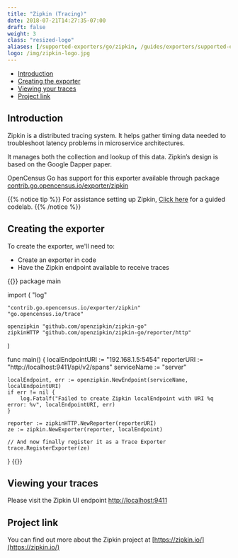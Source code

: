 ```yaml
---
title: "Zipkin (Tracing)"
date: 2018-07-21T14:27:35-07:00
draft: false
weight: 3
class: "resized-logo"
aliases: [/supported-exporters/go/zipkin, /guides/exporters/supported-exporters/go/zipkin]
logo: /img/zipkin-logo.jpg
---
```


- [Introduction](#introduction)
- [Creating the exporter](#creating-the-exporter)
- [Viewing your traces](#viewing-your-traces)
- [Project link](#project-link)

## Introduction
Zipkin is a distributed tracing system. It helps gather timing data needed to troubleshoot latency problems in microservice architectures.

It manages both the collection and lookup of this data. Zipkin’s design is based on the Google Dapper paper.

OpenCensus Go has support for this exporter available through package [contrib.go.opencensus.io/exporter/zipkin](https://godoc.org/contrib.go.opencensus.io/exporter/zipkin)

{{% notice tip %}}
For assistance setting up Zipkin, [Click here](/codelabs/zipkin) for a guided codelab.
{{% /notice %}}

## Creating the exporter
To create the exporter, we'll need to:

* Create an exporter in code
* Have the Zipkin endpoint available to receive traces

{{<highlight go>}}
package main

import (
	"log"

	"contrib.go.opencensus.io/exporter/zipkin"
	"go.opencensus.io/trace"

	openzipkin "github.com/openzipkin/zipkin-go"
	zipkinHTTP "github.com/openzipkin/zipkin-go/reporter/http"
)

func main() {
	localEndpointURI := "192.168.1.5:5454"
	reporterURI := "http://localhost:9411/api/v2/spans"
	serviceName := "server"

	localEndpoint, err := openzipkin.NewEndpoint(serviceName, localEndpointURI)
	if err != nil {
		log.Fatalf("Failed to create Zipkin localEndpoint with URI %q error: %v", localEndpointURI, err)
	}

	reporter := zipkinHTTP.NewReporter(reporterURI)
	ze := zipkin.NewExporter(reporter, localEndpoint)

	// And now finally register it as a Trace Exporter
	trace.RegisterExporter(ze)
}
{{</highlight>}}

## Viewing your traces
Please visit the Zipkin UI endpoint [http://localhost:9411](http://localhost:9411)

## Project link
You can find out more about the Zipkin project at [https://zipkin.io/](https://zipkin.io/)
